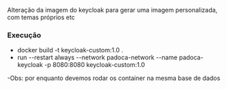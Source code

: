 Alteração da imagem do keycloak para gerar uma imagem personalizada, com temas próprios etc


### Execução
- docker build -t keycloak-custom:1.0 .
- run --restart always --network padoca-network --name padoca-keycloak -p 8080:8080 keycloak-custom:1.0

-Obs: por enquanto devemos rodar os container na mesma base de dados

